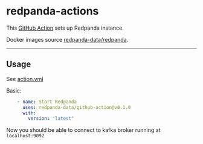 # redpanda-actions

This [GitHub Action](https://github.com/features/actions) sets up Redpanda instance.

Docker images source [redpanda-data/redpanda](docker.vectorized.io/vectorized/redpanda).

---------
## Usage

See [action.yml](action.yml)

Basic:
```yaml
    - name: Start Redpanda
      uses: redpanda-data/github-action@v0.1.0
      with:
        version: "latest"
```

Now you should be able to connect to kafka broker running at `localhost:9092` 
